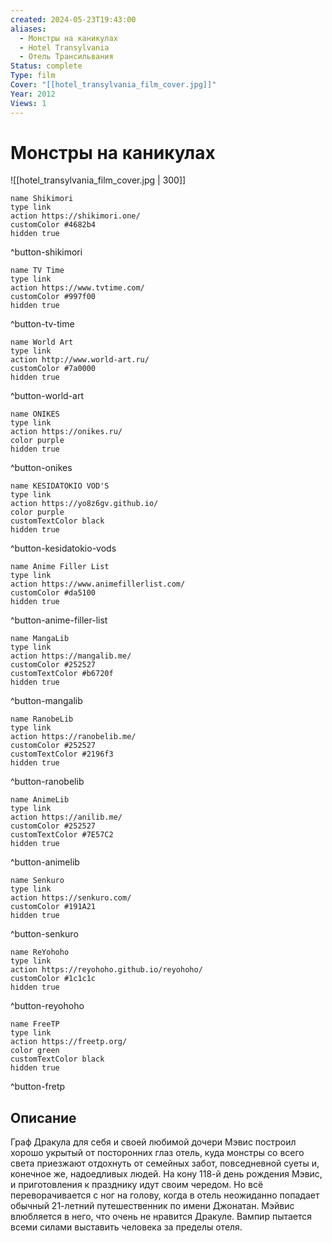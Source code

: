 ```yaml
---
created: 2024-05-23T19:43:00
aliases:
  - Монстры на каникулах
  - Hotel Transylvania
  - Отель Трансильвания
Status: complete
Type: film
Cover: "[[hotel_transylvania_film_cover.jpg]]"
Year: 2012
Views: 1
---
```


# Монстры на каникулах

![[hotel_transylvania_film_cover.jpg | 300]]

```button
name Shikimori
type link
action https://shikimori.one/
customColor #4682b4
hidden true
```
^button-shikimori

```button
name TV Time
type link
action https://www.tvtime.com/
customColor #997f00
hidden true
```
^button-tv-time

```button
name World Art
type link
action http://www.world-art.ru/
customColor #7a0000
hidden true
```
^button-world-art

```button
name ONIKES
type link
action https://onikes.ru/
color purple
hidden true
```
^button-onikes

```button
name KESIDATOKIO VOD'S
type link
action https://yo8z6gv.github.io/
color purple
customTextColor black
hidden true
```
^button-kesidatokio-vods

```button
name Anime Filler List
type link
action https://www.animefillerlist.com/
customColor #da5100
hidden true
```
^button-anime-filler-list

```button
name MangaLib
type link
action https://mangalib.me/
customColor #252527
customTextColor #b6720f
hidden true
```
^button-mangalib

```button
name RanobeLib
type link
action https://ranobelib.me/
customColor #252527
customTextColor #2196f3
hidden true
```
^button-ranobelib

```button
name AnimeLib
type link
action https://anilib.me/
customColor #252527
customTextColor #7E57C2
hidden true
```
^button-animelib

```button
name Senkuro
type link
action https://senkuro.com/
customColor #191A21
hidden true
```
^button-senkuro

```button
name ReYohoho
type link
action https://reyohoho.github.io/reyohoho/
customColor #1c1c1c
hidden true
```
^button-reyohoho

```button
name FreeTP
type link
action https://freetp.org/
color green
customTextColor black
hidden true
```
^button-fretp

## Описание

Граф Дракула для себя и своей любимой дочери Мэвис построил хорошо укрытый от посторонних глаз отель, куда монстры со всего света приезжают отдохнуть от семейных забот, повседневной суеты и, конечное же, надоедливых людей. На кону 118-й день рождения Мэвис, и приготовления к празднику идут своим чередом. Но всё переворачивается с ног на голову, когда в отель неожиданно попадает обычный 21-летний путешественник по имени Джонатан. Мэйвис влюбляется в него, что очень не нравится Дракуле. Вампир пытается всеми силами выставить человека за пределы отеля.
